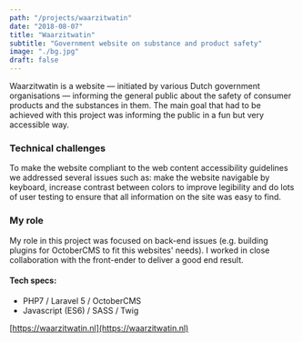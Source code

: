 ```yaml
---
path: "/projects/waarzitwatin"
date: "2018-08-07"
title: "Waarzitwatin"
subtitle: "Government website on substance and product safety"
image: "./bg.jpg"
draft: false
---
```


Waarzitwatin is a website — initiated by various Dutch government organisations — informing the general public about the safety of consumer products and the substances in them. The main goal that had to be achieved with this project was informing the public in a fun but very accessible way.

### Technical challenges
To make the website compliant to the web content accessibility guidelines we addressed several issues such as: make the website navigable by keyboard, increase contrast between colors to improve legibility and do lots of user testing to ensure that all information on the site was easy to find.

### My role
My role in this project was focused on back-end issues (e.g. building plugins for OctoberCMS to fit this websites' needs). I worked in close collaboration with the front-ender to deliver a good end result.

#### Tech specs:
- PHP7 / Laravel 5 / OctoberCMS
- Javascript (ES6) / SASS / Twig

[https://waarzitwatin.nl](https://waarzitwatin.nl)
